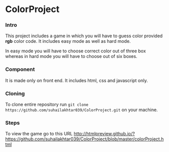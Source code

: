 # ColorProject

### Intro
This project includes a game in which you will have to guess color provided **rgb** color code. It includes easy mode as well as hard mode.


In easy mode you will have to choose correct color out of three box whereas in hard mode you will have to choose out of six boxes.

### Component
It is made only on front end. It includes html, css and javascript only.

### Cloning
To clone entire repository run `git clone https://github.com/suhailakhtar039/ColorProject.git` on your machine.

### Steps
To view the game go to this URL http://htmlpreview.github.io/?https://github.com/suhailakhtar039/ColorProject/blob/master/colorProject.html
